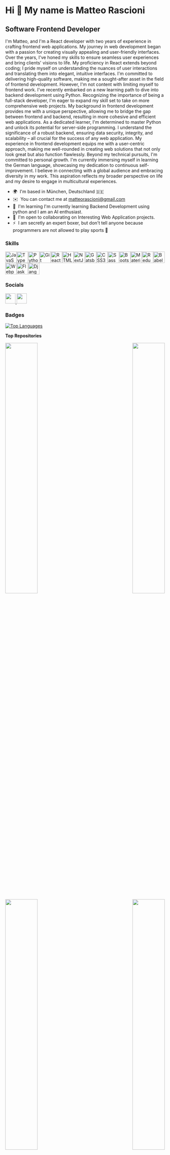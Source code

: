 Hi 👋 My name is Matteo Rascioni
================================

Software Frontend Developer
---------------------------

I'm Matteo, and I'm a React developer with two years of experience in crafting frontend web applications. My journey in web development began with a passion for creating visually appealing and user-friendly interfaces. Over the years, I've honed my skills to ensure seamless user experiences and bring clients' visions to life. My proficiency in React extends beyond coding; I pride myself on understanding the nuances of user interactions and translating them into elegant, intuitive interfaces. I'm committed to delivering high-quality software, making me a sought-after asset in the field of frontend development. However, I'm not content with limiting myself to frontend work. I've recently embarked on a new learning path to dive into backend development using Python. Recognizing the importance of being a full-stack developer, I'm eager to expand my skill set to take on more comprehensive web projects. My background in frontend development provides me with a unique perspective, allowing me to bridge the gap between frontend and backend, resulting in more cohesive and efficient web applications. As a dedicated learner, I'm determined to master Python and unlock its potential for server-side programming. I understand the significance of a robust backend, ensuring data security, integrity, and scalability – all crucial for the success of any web application. My experience in frontend development equips me with a user-centric approach, making me well-rounded in creating web solutions that not only look great but also function flawlessly. Beyond my technical pursuits, I'm committed to personal growth. I'm currently immersing myself in learning the German language, showcasing my dedication to continuous self-improvement. I believe in connecting with a global audience and embracing diversity in my work. This aspiration reflects my broader perspective on life and my desire to engage in multicultural experiences.

* 🌍  I'm based in München, Deutschland 🇩🇪
* ✉️  You can contact me at [matteorascioni@gmail.com](mailto:matteorascioni@gmail.com)
* 🧠  I'm learning I'm currently learning Backend Development using python and I am an AI enthusiast.
* 🤝  I'm open to collaborating on Interesting Web Application projects.
* ⚡  I am secretly an expert boxer, but don't tell anyone because programmers are not allowed to play sports 👀

### Skills


<p align="left">
<a href="https://developer.mozilla.org/en-US/docs/Web/JavaScript" target="_blank" rel="noreferrer"><img src="https://raw.githubusercontent.com/danielcranney/readme-generator/main/public/icons/skills/javascript-colored.svg" width="36" height="36" alt="JavaScript" /></a><a href="https://www.typescriptlang.org/" target="_blank" rel="noreferrer"><img src="https://raw.githubusercontent.com/danielcranney/readme-generator/main/public/icons/skills/typescript-colored.svg" width="36" height="36" alt="TypeScript" /></a><a href="https://www.python.org/" target="_blank" rel="noreferrer"><img src="https://raw.githubusercontent.com/danielcranney/readme-generator/main/public/icons/skills/python-colored.svg" width="36" height="36" alt="Python" /></a><a href="https://git-scm.com/" target="_blank" rel="noreferrer"><img src="https://raw.githubusercontent.com/danielcranney/readme-generator/main/public/icons/skills/git-colored.svg" width="36" height="36" alt="Git" /></a><a href="https://reactjs.org/" target="_blank" rel="noreferrer"><img src="https://raw.githubusercontent.com/danielcranney/readme-generator/main/public/icons/skills/react-colored.svg" width="36" height="36" alt="React" /></a><a href="https://developer.mozilla.org/en-US/docs/Glossary/HTML5" target="_blank" rel="noreferrer"><img src="https://raw.githubusercontent.com/danielcranney/readme-generator/main/public/icons/skills/html5-colored.svg" width="36" height="36" alt="HTML5" /></a><a href="https://nextjs.org/docs" target="_blank" rel="noreferrer"><img src="https://raw.githubusercontent.com/danielcranney/readme-generator/main/public/icons/skills/nextjs-colored-dark.svg" width="36" height="36" alt="NextJs" /></a><a href="https://www.gatsbyjs.com/" target="_blank" rel="noreferrer"><img src="https://raw.githubusercontent.com/danielcranney/readme-generator/main/public/icons/skills/gatsby-colored.svg" width="36" height="36" alt="Gatsby" /></a><a href="https://www.w3.org/TR/CSS/#css" target="_blank" rel="noreferrer"><img src="https://raw.githubusercontent.com/danielcranney/readme-generator/main/public/icons/skills/css3-colored.svg" width="36" height="36" alt="CSS3" /></a><a href="https://sass-lang.com/" target="_blank" rel="noreferrer"><img src="https://raw.githubusercontent.com/danielcranney/readme-generator/main/public/icons/skills/sass-colored.svg" width="36" height="36" alt="Sass" /></a><a href="https://getbootstrap.com/" target="_blank" rel="noreferrer"><img src="https://raw.githubusercontent.com/danielcranney/readme-generator/main/public/icons/skills/bootstrap-colored.svg" width="36" height="36" alt="Bootstrap" /></a><a href="https://mui.com/" target="_blank" rel="noreferrer"><img src="https://raw.githubusercontent.com/danielcranney/readme-generator/main/public/icons/skills/materialui-colored.svg" width="36" height="36" alt="Material UI" /></a><a href="https://redux.js.org/" target="_blank" rel="noreferrer"><img src="https://raw.githubusercontent.com/danielcranney/readme-generator/main/public/icons/skills/redux-colored.svg" width="36" height="36" alt="Redux" /></a><a href="https://babeljs.io/" target="_blank" rel="noreferrer"><img src="https://raw.githubusercontent.com/danielcranney/readme-generator/main/public/icons/skills/babel-colored-dark.svg" width="36" height="36" alt="Babel" /></a><a href="https://webpack.js.org/" target="_blank" rel="noreferrer"><img src="https://raw.githubusercontent.com/danielcranney/readme-generator/main/public/icons/skills/webpack-colored.svg" width="36" height="36" alt="Webpack" /></a><a href="https://flask.palletsprojects.com/en/2.0.x/" target="_blank" rel="noreferrer"><img src="https://raw.githubusercontent.com/danielcranney/readme-generator/main/public/icons/skills/flask-colored-dark.svg" width="36" height="36" alt="Flask" /></a><a href="https://www.djangoproject.com/" target="_blank" rel="noreferrer"><img src="https://raw.githubusercontent.com/danielcranney/readme-generator/main/public/icons/skills/django-colored-dark.svg" width="36" height="36" alt="Django" /></a>
</p>


### Socials

<p align="left"> <a href="https://www.github.com/matteorascioni" target="_blank" rel="noreferrer"> <picture> <source media="(prefers-color-scheme: dark)" srcset="https://raw.githubusercontent.com/danielcranney/readme-generator/main/public/icons/socials/github-dark.svg" /> <source media="(prefers-color-scheme: light)" srcset="https://raw.githubusercontent.com/danielcranney/readme-generator/main/public/icons/socials/github.svg" /> <img src="https://raw.githubusercontent.com/danielcranney/readme-generator/main/public/icons/socials/github.svg" width="32" height="32" /> </picture> </a> <a href="https://www.linkedin.com/in/matteorascioni/" target="_blank" rel="noreferrer"> <picture> <source media="(prefers-color-scheme: dark)" srcset="https://raw.githubusercontent.com/danielcranney/readme-generator/main/public/icons/socials/linkedin-dark.svg" /> <source media="(prefers-color-scheme: light)" srcset="https://raw.githubusercontent.com/danielcranney/readme-generator/main/public/icons/socials/linkedin.svg" /> <img src="https://raw.githubusercontent.com/danielcranney/readme-generator/main/public/icons/socials/linkedin.svg" width="32" height="32" /> </picture> </a></p>

### Badges

<a href="https://github.com/matteorascioni" align="left"><img src="https://github-readme-stats.vercel.app/api/top-langs/?username=matteorascioni&langs_count=10&title_color=ffffff&text_color=ffffff&icon_color=ffffff&bg_color=312e81&hide_border=true&locale=en&custom_title=Top%20%Languages" alt="Top Languages" /></a>

<b>Top Repositories</b>

<div width="100%" align="center"><a href="https://github.com/matteorascioni/python-selenium-cookie-game" align="left"><img align="left" width="45%" src="https://github-readme-stats.vercel.app/api/pin/?username=matteorascioni&repo=python-selenium-cookie-game&title_color=ffffff&text_color=ffffff&icon_color=ffffff&bg_color=312e81&hide_border=true&locale=en" /></a><a href="https://github.com/matteorascioni/Javascript-joke-teller" align="right"><img align="right" width="45%" src="https://github-readme-stats.vercel.app/api/pin/?username=matteorascioni&repo=Javascript-joke-teller&title_color=ffffff&text_color=ffffff&icon_color=ffffff&bg_color=312e81&hide_border=true&locale=en" /></a></div><br /><br /><br /><br /><br /><br /><br />

<br /><br /><br /><br /><br />

<div width="100%" align="center"><a href="https://github.com/matteorascioni/python-flask-cryptographic-authentication" align="left"><img align="left" width="45%" src="https://github-readme-stats.vercel.app/api/pin/?username=matteorascioni&repo=python-flask-cryptographic-authentication&title_color=ffffff&text_color=ffffff&icon_color=ffffff&bg_color=312e81&hide_border=true&locale=en" /></a><a href="https://github.com/matteorascioni/python-BeatufilSoup-spotify-api-musical-time-machine" align="right"><img align="right" width="45%" src="https://github-readme-stats.vercel.app/api/pin/?username=matteorascioni&repo=python-BeatufilSoup-spotify-api-musical-time-machine&title_color=ffffff&text_color=ffffff&icon_color=ffffff&bg_color=312e81&hide_border=true&locale=en" /></a></div>
